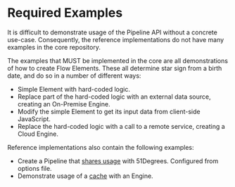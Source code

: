 # Required Examples

It is difficult to demonstrate usage of the Pipeline API without a
concrete use-case. Consequently, the reference implementations do
not have many examples in the core repository.

The examples that MUST be implemented in the core are all
demonstrations of how to create Flow Elements. These all determine
star sign from a birth date, and do so in a number of different ways:

- Simple Element with hard-coded logic.
- Replace part of the hard-coded logic with an external data source,
  creating an On-Premise Engine.
- Modify the simple Element to get its input data from client-side
  JavaScript.
- Replace the hard-coded logic with a call to a remote service,
  creating a Cloud Engine.

Reference implementations also contain the following examples:

- Create a Pipeline that [shares usage](features/usage-sharing.md) with
  51Degrees. Configured from options file.
- Demonstrate usage of a [cache](features/caching.md) with an Engine.

